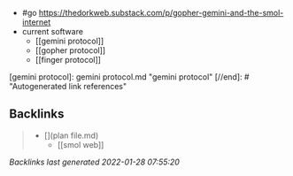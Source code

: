 - #go https://thedorkweb.substack.com/p/gopher-gemini-and-the-smol-internet
- current software
	- [[gemini protocol]]
	- [[gopher protocol]]
	- [[finger protocol]]

[//begin]: # "Autogenerated link references for markdown compatibility"
[gemini protocol]: gemini protocol.md "gemini protocol"
[//end]: # "Autogenerated link references"

## Backlinks

> - [](plan file.md)
>   - [[smol web]]

_Backlinks last generated 2022-01-28 07:55:20_
